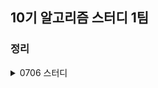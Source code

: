 ## 10기 알고리즘 스터디 1팀

### 정리

<details>
<summary>0706 스터디</summary>
<div markdown="1">
  <ol>
    <li>2주동안 공부한 내용 공유</li> 
    <li>코드트리 기출문제 #3</li>
    <ul>
      <li>난이도 : 쉬움</li>
      <li>삼성 SW 역량테스트 2015 하반기 1번 문제</li>
    </ul>
    <li>과제</li>
    <ul>
      <li>교재 9장 : 스택, 큐 문제풀이</li>
    </ul>
  </ol>
</div>
</details>
